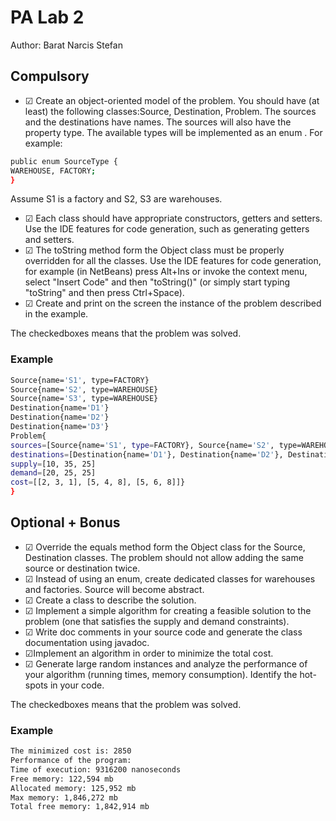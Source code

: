 # PA Lab 2

Author: Barat Narcis Stefan

## Compulsory

 - &#9745; Create an object-oriented model of the problem. You should have (at least) the following classes:Source, Destination, Problem.
    The sources and the destinations have names. The sources will also have the property type. The available types will be implemented as an enum . For example:

```bash
public enum SourceType {
WAREHOUSE, FACTORY;
}
```
Assume S1 is a factory and S2, S3 are warehouses.
 - &#9745; Each class should have appropriate constructors, getters and setters.
Use the IDE features for code generation, such as generating getters and setters.
 - &#9745; The toString method form the Object class must be properly overridden for all the classes.
Use the IDE features for code generation, for example (in NetBeans) press Alt+Ins or invoke the context menu, select "Insert Code" and then "toString()" (or simply start typing "toString" and then press Ctrl+Space).
 - &#9745; Create and print on the screen the instance of the problem described in the example.

The checkedboxes means that the problem was solved.

### Example
```bash
Source{name='S1', type=FACTORY}
Source{name='S2', type=WAREHOUSE}
Source{name='S3', type=WAREHOUSE}
Destination{name='D1'}
Destination{name='D2'}
Destination{name='D3'}
Problem{
sources=[Source{name='S1', type=FACTORY}, Source{name='S2', type=WAREHOUSE}, Source{name='S3', type=WAREHOUSE}]
destinations=[Destination{name='D1'}, Destination{name='D2'}, Destination{name='D3'}]
supply=[10, 35, 25]
demand=[20, 25, 25]
cost=[[2, 3, 1], [5, 4, 8], [5, 6, 8]]}
}
```

## Optional + Bonus

 - &#9745; Override the equals method form the Object class for the Source, Destination classes. The problem should not allow adding the same source or destination twice.
 - &#9745; Instead of using an enum, create dedicated classes for warehouses and factories. Source will become abstract.
 - &#9745; Create a class to describe the solution.
 - &#9745; Implement a simple algorithm for creating a feasible solution to the problem (one that satisfies the supply and demand constraints).
 - &#9745; Write doc comments in your source code and generate the class documentation using javadoc.
 - &#9745;Implement an algorithm in order to minimize the total cost.
 - &#9745; Generate large random instances and analyze the performance of your algorithm (running times, memory consumption). Identify the hot-spots in your code.

The checkedboxes means that the problem was solved.

### Example
```bash
The minimized cost is: 2850
Performance of the program:
Time of execution: 9316200 nanoseconds
Free memory: 122,594 mb
Allocated memory: 125,952 mb
Max memory: 1,846,272 mb
Total free memory: 1,842,914 mb
```
 